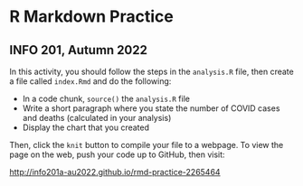 # R Markdown Practice
## INFO 201, Autumn 2022
In this activity, you should follow the steps in the `analysis.R` file, then create a file called `index.Rmd` and do the following:
- In a code chunk, `source()` the `analysis.R` file
- Write a short paragraph where you state the number of COVID cases and deaths (calculated in your analysis)
- Display the chart that you created

Then, click the `knit` button to compile your file to a webpage. To view the page on the web, push your code up to GitHub, then visit:

http://info201a-au2022.github.io/rmd-practice-2265464
